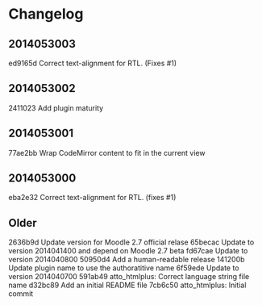 # Changelog

## 2014053003
ed9165d Correct text-alignment for RTL. (Fixes #1)

## 2014053002
2411023 Add plugin maturity

## 2014053001
77ae2bb Wrap CodeMirror content to fit in the current view

## 2014053000
eba2e32 Correct text-alignment for RTL. (fixes #1)

## Older
2636b9d Update version for Moodle 2.7 official relase
65becac Update to version 2014041400 and depend on Moodle 2.7 beta
fd67cae Update to version 2014040800
50950d4 Add a human-readable release
141200b Update plugin name to use the authoratitive name
6f59ede Update to version 2014040700
591ab49 atto_htmlplus: Correct language string file name
d32bc89 Add an initial README file
7cb6c50 atto_htmlplus: Initial commit
